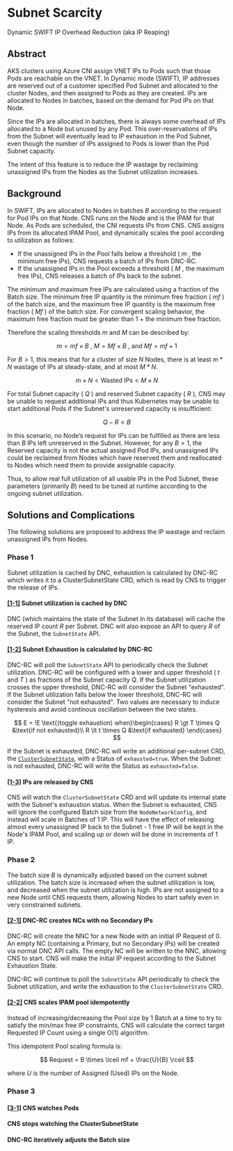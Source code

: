 # Subnet Scarcity 
Dynamic SWIFT IP Overhead Reduction (aka IP Reaping)

## Abstract
AKS clusters using Azure CNI assign VNET IPs to Pods such that those Pods are reachable on the VNET.
In Dynamic mode (SWIFT), IP addresses are reserved out of a customer specified Pod Subnet and allocated to the cluster Nodes, and then assigned to Pods as they are created. IPs are allocated to Nodes in batches, based on the demand for Pod IPs on that Node.

Since the IPs are allocated in batches, there is always some overhead of IPs allocated to a Node but unused by any Pod. This over-reservations of IPs from the Subnet will eventually lead to IP exhaustion in the Pod Subnet, even though the number of IPs assigned to Pods is lower than the Pod Subnet capacity.

The intent of this feature is to reduce the IP wastage by reclaiming unassigned IPs from the Nodes as the Subnet utilization increases.

## Background
In SWIFT, IPs are allocated to Nodes in batches $B$ according to the request for Pod IPs on that Node. CNS runs on the Node and is the IPAM for that Node. As Pods are scheduled, the CNI requests IPs from CNS. CNS assigns IPs from its allocated IPAM Pool, and dynamically scales the pool according to utilization as follows:
- If the unassigned IPs in the Pool falls below a threshold ( $m$ , the minimum free IPs), CNS requests a batch of IPs from DNC-RC.
- If the unassigned IPs in the Pool exceeds a threshold ( $M$ , the maximum free IPs), CNS releases a batch of IPs back to the subnet.

The minimum and maximum free IPs are calculated using a fraction of the Batch size. The minimum free IP quantity is the minimum free fraction ( $mf$ ) of the batch size, and the maximum free IP quantity is the maximum free fraction ( $Mf$ ) of the batch size. For convergent scaling behavior, the maximum free fraction must be greater than 1 + the minimum free fraction.

Therefore the scaling thresholds $m$ and $M$ can be described by:

$$
m = mf \times B \text{ , } M = Mf \times B \text{ , and } Mf = mf + 1
$$

For $B > 1$, this means that for a cluster of size $N$ Nodes, there is at least $m * N$ wastage of IPs at steady-state, and at most $M * N$.

$$
m \times N \lt \text{Wasted IPs} \lt M \times N
$$ 

For total Subnet capacity ( $Q$ ) and reserved Subnet capacity ( $R$ ), CNS may be unable to request additional IPs and thus Kubernetes may be unable to start additional Pods if the Subnet's unreserved capacity is insufficient:

$$
Q - R < B
$$

In this scenario, no Node’s request for IPs can be fulfilled as there are less than $B$ IPs left unreserved in the Subnet. However, for any $B>1$, the Reserved capacity is not the actual assigned Pod IPs, and unassigned IPs could be reclaimed from Nodes which have reserved them and reallocated to Nodes which need them to provide assignable capacity.

Thus, to allow real full utilization of all usable IPs in the Pod Subnet, these parameters (primarily $B$) need to be tuned at runtime according to the ongoing subnet utilization.

## Solutions and Complications
The following solutions are proposed to address the IP wastage and reclaim unassigned IPs from Nodes.

### Phase 1
Subnet utilization is cached by DNC, exhaustion is calculated by DNC-RC which writes it to a ClusterSubnetState CRD, which is read by CNS to trigger the release of IPs.

#### [[1-1]](phase-1/1-subnetstate.md) Subnet utilization is cached by DNC 
DNC (which maintains the state of the Subnet in its database) will cache the reserved IP count $R$ 
per Subnet. DNC will also expose an API to query $R$ of the Subnet, the `SubnetState` API.

#### [[1-2]](phase-1/2-exhaustion.md) Subnet Exhaustion is calculated by DNC-RC
DNC-RC will poll the `SubnetState` API to periodically check the Subnet utilization. DNC-RC will be configured with a lower and upper threshold ( $t$ and $T$ ) as fractions of the Subnet capacity $Q$. If the Subnet utilization crosses the upper threshold, DNC-RC will consider the Subnet "exhausted". If the Subnet utilization falls below the lower threshold, DNC-RC will consider the Subnet "not exhausted". Two values are necessary to induce hysteresis and avoid continous oscillation between the two states.

$$
E = !E \text{(toggle exhaustion) when}\begin{cases}
R \gt T \times Q &\text{if not exhausted}\\
R \lt t \times Q &\text{if exhausted}
\end{cases}
$$

If the Subnet is exhausted, DNC-RC will write an additional per-subnet CRD, the [`ClusterSubnetState`](https://github.com/Azure/azure-container-networking/blob/master/crd/clustersubnetstate/api/v1alpha1/clustersubnetstate.go), with a Status of `exhausted=true`. When the Subnet is not exhausted, DNC-RC will write the Status as `exhausted=false`.

#### [[1-3]](phase-1/3-releaseips.md) IPs are released by CNS
CNS will watch the `ClusterSubnetState` CRD and will update its internal state with the Subnet's exhaustion status. When the Subnet is exhausted, CNS will ignore the configured Batch size from the `NodeNetworkConfig`, and instead will scale in Batches of 1 IP. This will have the effect of releasing almost every unassigned IP back to the Subnet - 1 free IP will be kept in the Node's IPAM Pool, and scaling up or down will be done in increments of 1 IP.

### Phase 2
The batch size $B$ is dynamically adjusted based on the current subnet utilization. The batch size is increased when the subnet utilization is low, and decreased when the subnet utilization is high. IPs are not assigned to a new Node until CNS requests them, allowing Nodes to start safely even in very constrained subnets.

#### [[2-1]](phase-2/1-emptync.md) DNC-RC creates NCs with no Secondary IPs
DNC-RC will create the NNC for a new Node with an initial IP Request of 0. An empty NC (containing a Primary, but no Secondary IPs) will be created via normal DNC API calls. The empty NC will be written to the NNC, allowing CNS to start. CNS will make the initial IP request according to the Subnet Exhaustion State.

DNC-RC will continue to poll the `SubnetState` API periodically to check the Subnet utilization, and write the exhaustion to the `ClusterSubnetState` CRD.

#### [[2-2]](phase-2/2-scalingmath.md) CNS scales IPAM pool idempotently
Instead of increasing/decreasing the Pool size by 1 Batch at a time to try to satisfy the min/max free IP constraints, CNS will calculate the correct target Requested IP Count using a single O(1) algorithm.

This idempotent Pool scaling formula is:

$$
Request = B \times \lceil mf + \frac{U}{B} \rceil
$$

where $U$ is the number of Assigned (Used) IPs on the Node.

### Phase 3
#### [[3-1]](phase-3/1-watchpods.md) CNS watches Pods


#### CNS stops watching the ClusterSubnetState
#### DNC-RC iteratively adjusts the Batch size
